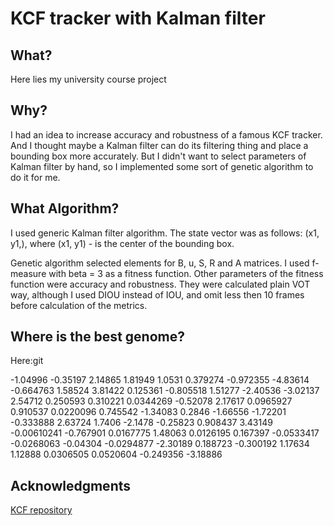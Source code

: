 # KCF tracker with Kalman filter

## What?

Here lies my university course project

## Why?

I had an idea to increase accuracy and robustness of a famous KCF tracker. And I thought maybe a Kalman filter can do its filtering thing and place a bounding box more accurately. But I didn't want to select parameters of Kalman filter by hand, so I implemented some sort of genetic algorithm to do it for me.

## What Algorithm?

I used generic Kalman filter algorithm. The state vector was as follows: (x1, y1,), where (x1, y1) - is the center of the bounding box.

Genetic algorithm selected elements for B, u, S, R and A matrices. I used f-measure with beta = 3 as a fitness function. Other parameters of the fitness function were accuracy and robustness. They were calculated plain VOT way, although I used DIOU instead of IOU, and omit less then 10 frames before calculation of the metrics.

## Where is the best genome?

Here:git

-1.04996 -0.35197 2.14865 1.81949 1.0531 0.379274 -0.972355 -4.83614 -0.664763 1.58524 3.81422 0.125361 -0.805518 1.51277 -2.40536 -3.02137 2.54712 0.250593 0.310221 0.0344269 -0.52078 2.17617 0.0965927 0.910537 0.0220096 0.745542 -1.34083 0.2846 -1.66556 -1.72201 -0.333888 2.63724 1.7406 -2.1478 -0.25823 0.908437 3.43149 -0.00610241 -0.767901 0.0167775 1.48063 0.0126195 0.167397 -0.0533417 -0.0268063 -0.04304 -0.0294877 -2.30189 0.188723 -0.300192 1.17634 1.12888 0.0306505 0.0520604 -0.249356 -3.18886

## Acknowledgments

[KCF repository](https://github.com/joaofaro/KCFcpp)
